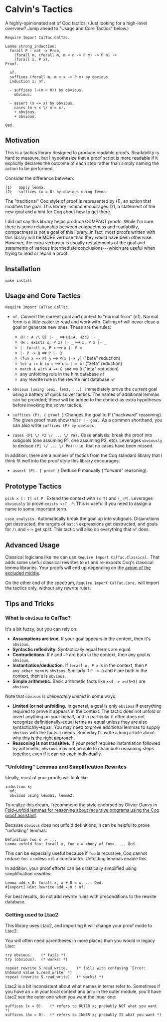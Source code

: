 # Calvin's Tactics

A highly-opinionated set of Coq tactics.  (Just looking for a high-level
overview?  Jump ahead to "Usage and Core Tactics" below.)

```coq
Require Import CalTac.CalTac.

Lemma strong_induction:
  forall P : nat -> Prop,
    (forall n, (forall m, m < n -> P m) -> P n) ->
    (forall x, P x).
Proof.

  nf.
  suffices (forall m, m < x -> P m) by obvious.
  induction x; nf.

  - suffices (~(m < 0)) by obvious.
    obvious.

  - assert (m <= x) by obvious.
    cases (m < x \/ m = x).
    + obvious.
    + obvious.

Qed.
```


## Motivation

This is a tactics library designed to produce readable proofs.  Readability is
hard to measure, but I hypothesize that a proof script is more readable if it
explicitly declares the outcome of each step rather than simply naming the
action to be performed.

Consider the difference between:

    (1)   apply lemma.
    (2)   suffices (x = 0) by obvious using lemma.

The "traditional" Coq style of proof is represented by (1), an action that
modifies the goal.  This library instead encourages (2), a statement of the new
goal and a hint for Coq about how to get there.

I did not say this library helps produce COMPACT proofs.  While I'm sure there
is some relationship between compactness and readability, compactness is not a
goal of this library.  In fact, most proofs written with this library will be
MORE verbose than they would have been otherwise.  However, the extra verbosity
is usually restatements of the goal and statements of various intermediate
conclusions---which are useful when trying to read or repair a proof.


## Installation

`make install`


## Usage and Core Tactics

`Require Import CalTac.CalTac.`

  - `nf.`
    Convert the current goal and context to "normal form" (nf).  Normal form is
    a little easier to read and work with.  Calling `nf` will never close a
    goal or generate new ones.  These are the rules:
      - `(H : A /\ B) |- _`          ==>   `H1:A, H2:B |- _`
      - `(H : exists x, P x) |- _`   ==>   `x, P x |- _`
      - `|- forall x, P x`           ==>   `x |- P x`
      - `|- P -> Q`                  ==>   `P |- Q`
      - `(fun x => P) y`             ==>   `P[x |-> y]`       ("beta" reduction)
      - `let a := b in c`            ==>   `c[a |-> b]`       ("zeta" reduction)
      - `match A with A => B end`    ==>   `B`                ("iota" reduction)
      - any unfolding rule in the hint database `nf`
      - any rewrite rule in the rewrite hint database `nf`

  - `obvious [using lem1, lem2, ...].`
    Immediately prove the current goal using a battery of quick solver tactics.
    The names of additional lemmas can be provided; these will be added to the
    context as extra hypotheses before invoking the solver tactics.

  - `suffices (P). { proof }`
    Changes the goal to P ("backward" reasoning).  The given proof must show
    that `P |- goal`.  As a common shorthand, you can also write
    `suffices (P) by obvious.`

  - `cases (P1 \/ P2 \/ ... \/ Pn).`
    Case analysis: break the proof into subgoals (one assuming P1, one assuming
    P2, etc).  Leverages `obviously` to deduce `(P1 \/ ... \/ Pn)`---i.e. that
    no cases have been missed.

In addition, there are a number of tactics from the Coq standard library that
I think fit well into the proof style this library encourages:

  - `assert (P). { proof }`
    Deduce P manually ("forward" reasoning).


## Prototype Tactics

  `pick x [: T] st P.`
    Extend the context with `(x:T)` and `(_:P)`.  Leverages `obviously` to
    prove `exists x:T, P`.  This is useful if you need to assign a name to some
    important term.

  `case_analysis.`
    Automatically break the goal up into subgoals.  Disjunctions get
    destructed, the targets of `match` expressions get destructed, and goals
    for `/\` and `<->` get split.  This tactic will also do everything that
    `nf` does.


## Advanced Usage

Classical logicians like me can use `Require Import CalTac.Classical.`  That
adds some useful classical rewrites to `nf` and re-exports Coq's classical
lemma libraries.  Your proofs will end up depending on the [axiom of the
excluded middle](https://coq.inria.fr/library/Coq.Logic.Classical_Prop.html#classic).

On the other end of the spectrum, `Require Import CalTac.Core.` will import
the tactics only, without any rewrite rules.


## Tips and Tricks

### What is `obvious` to CalTac?

It's a bit fuzzy, but you can rely on:

  - **Assumptions are true.**  If your goal appears in the context, then it's
    `obvious`.
  - **Syntactic reflexivity.**  Syntactically equal terms are equal.
  - **Contradictions.**  If `P` and `~P` are both in the context, then any goal
    is `obvious`.
  - **Instantiation/deduction.**  If `forall x, P x` is in the context, then
    `P any_other_term` is `obvious`.  Similarly if `P -> Q` and `P` are both
    in the context, then `Q` is `obvious`.
  - **Simple arithmetic.**  Basic arithmetic facts like `x<4 -> x<(5+5)` are
    `obvious`.

Note that `obvious` is _deliberately limited_ in some ways:

  - **Limited (or no) unfolding.**  In general, a goal is only `obvious` if
    everything required to prove it appears in the context.  The tactic does
    not unfold or invert anything on your behalf, and in particular it often
    does not recognize definitionally-equal terms as equal unless they are also
    syntactically-equal.  You may need to prove additional lemmas to supply
    `obvious` with the facts it needs.  Someday I'll write a long article about
    why this is the right approach.
  - **Reasoning is not transitive.**  If your proof requires instantiation
    followed by arithmetic, `obvious` may not be able to chain both reasoning
    steps together, even if it can do each individually.


### "Unfolding" Lemmas and Simplification Rewrites

Ideally, most of your proofs will look like

```coq
induction x;
  nf;
  obvious using lemma1, lemma2.
```

To realize this dream, I recommend the style endorsed by Olivier Danvy in
[Fold–unfold lemmas for reasoning about recursive programs using the Coq proof
assistant](https://dx.doi.org/10.1017/S0956796822000107).

Because `obvious` does not unfold definitions, it can be helpful to prove
"unfolding" lemmas:

```coq
Definition foo x := ...
Lemma unfold_foo: forall x, foo x = <body_of_foo>. ... Qed.
```

This can be especially useful because if `foo` is recursive, Coq cannot reduce
`foo x` unless `x` is a constructor.  Unfolding lemmas enable this.

In addition, your proof efforts can be drastically simplified using
simplification rewrites:

```coq
Lemma add_x_0: forall x, x + 0 = x. ... Qed.
#[export] Hint Rewrite add_x_0 : nf.
```

For best results, do not add rewrite rules with preconditions to the rewrite
database.


### Getting used to Ltac2

This library uses Ltac2, and importing it will change your proof mode to Ltac2.

You will often need parentheses in more places than you would in legacy Ltac:

    try obvious.    (* fails *)
    try (obvious).  (* works! *)

    repeat rewrite S.read_write.    (* fails with confusing `Error: Unbound value S.read_write` *)
    repeat (rewrite S.read_write).  (* works! *)

Ltac2 is a bit inconsistent about what names in terms refer to.  Sometimes
if you have an `x` in your local context and an `x` in the outer module, you'll
have Ltac2 see the outer one when you want the inner one:

    suffices (x = 0).   (* refers to OUTER x; probably NOT what you want *)
    suffices (&x = 0).  (* refers to INNER x; probably IS what you want *)
